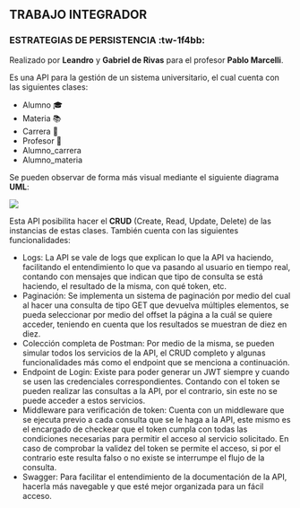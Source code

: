 ## TRABAJO INTEGRADOR 
### ESTRATEGIAS DE PERSISTENCIA :tw-1f4bb:
Realizado por **Leandro** y **Gabriel de Rivas** para el profesor **Pablo Marcelli**.

Es una API para la gestión de un sistema universitario, el cual cuenta con las siguientes clases:
- Alumno 🎓
- Materia 📚
- Carrera 📜
- Profesor 📏
- Alumno_carrera
- Alumno_materia

Se pueden observar de forma más visual mediante el siguiente diagrama **UML**:

![](https://imgur.com/SMnULCZ.jpg)


Esta API posibilita hacer el **CRUD** (Create, Read, Update, Delete) de las instancias de estas clases. También cuenta con las siguientes funcionalidades:
- Logs: La API se vale de logs que explican lo que la API va haciendo, facilitando el entendimiento lo que va pasando al usuario en tiempo real, contando con mensajes que indican que tipo de consulta se está haciendo, el resultado de la misma, con qué token,  etc.
- Paginación: Se implementa un sistema de paginación por medio del cual al hacer una consulta de tipo GET que devuelva múltiples elementos, se pueda seleccionar por medio del offset la página a la cuál se quiere acceder, teniendo en cuenta que los resultados se muestran de diez en diez.
- Colección completa de Postman: Por medio de la misma, se pueden simular todos los servicios de la API, el CRUD completo y algunas funcionalidades más como el endpoint que se menciona a continuación.
- Endpoint de Login: Existe para poder generar un JWT siempre y cuando se usen las credenciales correspondientes. Contando con el token se pueden realizar las consultas a la API, por el contrario, sin este no se puede acceder a estos servicios.
- Middleware para verificación de token: Cuenta con un middleware que se ejecuta previo a cada consulta que se le haga a la API, este mismo es el encargado de checkear que el token cumpla con todas las condiciones necesarias para permitir el acceso al servicio solicitado. En caso de comprobar la validez del token se permite el acceso, si por el contrario este resulta falso o no existe se interrumpe el flujo de la consulta. 
- Swagger: Para facilitar el entendimiento de la documentación de la API, hacerla más navegable y que esté mejor organizada para un fácil acceso.
